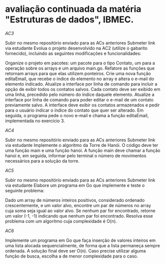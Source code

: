 # avaliação continuada da matéria "Estruturas de dados", IBMEC.

*AC3*

Subir no mesmo repositório enviado para as ACs anteriores
Submeter link via estudante
Evolua o projeto desenvolvido na AC2 (utilize o gabarito fornecido), incluindo as seguintes modificações e funcionalidades:

Organize o projeto em pacotes: um pacote para o tipo Contato, um para a operação sobre os arrays e um arquivo main.go.
Refatore as funções que retornam arrays para que elas utilizem ponteiros.
Crie uma nova função editaEmail, que recebe o índice do elemento no array e altera o e-mail do elemento indicado.
Atualize a interface por linha de comando para incluir a opção de exibir todos os contatos salvos. Cada contato deve ser exibido em uma linha, precedido pelo número do índice daquele elemento.
Atualize a interface por linha de comando para poder editar o e-mail de um contato previamente salvo. A interface deve exibir os contatos armazenados e pedir para o usuário indicar o índice do contato que quer ser alterado. Em seguida, o programa pede o novo e-mail e chama a função editaEmail, implementada no exercício 3.

*AC4*

Subir no mesmo repositório enviado para as ACs anteriores
Submeter link via estudante
Implemente o algoritmo da Torre de Hanói. O código deve ter uma função main e uma função hanoi. A função main deve chamar a função hanoi e, em seguida, informar pelo terminal o número de movimentos necessários para a solução da torre.

*AC5*

Subir no mesmo repositório enviado para as ACs anteriores
Submeter link via estudante
Elabore um programa em Go que implemente e teste o seguinte problema:

Dado um array de números inteiros positivos, considerado ordenado crescentemente, e um valor alvo, encontre um par de números no array cuja soma seja igual ao valor alvo. Se nenhum par for encontrado, retorne um valor (-1, -1) indicando que nenhum par foi encontrado. Resolva esse problema com um algoritmo cuja complexidade é O(n).

*AC6*

Implemente um programa em Go que faça inserção de valores inteiros em uma lista alocada sequencialmente, de forma que a lista permaneça sempre ordenada. A solução final deve ser O(n). Caso precise utilizar alguma função de busca, escolha a de menor complexidade para o caso.
